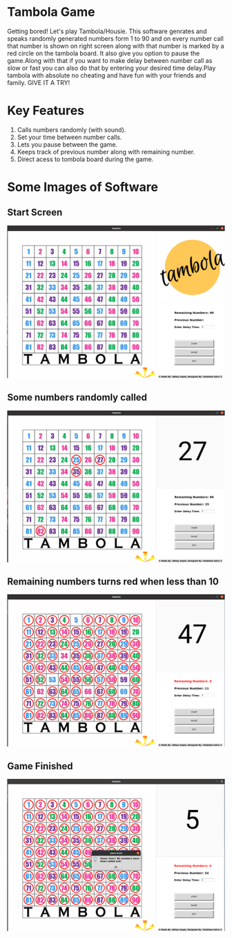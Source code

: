 # Tambola Game
Getting bored! Let's play Tambola/Housie. This software genrates and speaks randomly generated numbers form 1 to 90 and on every number call that number is shown on right screen along with that number is marked by a red circle on the tambola board.
It also give you option to pause the game.Along with that if you want to make delay between number call as slow or fast you can also do that by entering your desired time delay.Play tambola with absolute no cheating and have fun with your friends and family. GIVE IT A TRY! 

# Key Features
1. Calls numbers randomly (with sound).
2. Set your time between number calls.
3. Lets you pause between the game.
4. Keeps track of previous number along with remaining number.
5. Direct acess to tombola board during the game.

# Some Images of Software
## Start Screen

![Start Screen](https://github.com/guptag911/Tambola-Game/blob/master/Images%20of%20game/Game_Start.png)

## Some numbers randomly called

![In Game](https://github.com/guptag911/Tambola-Game/blob/master/Images%20of%20game/in_game1.png)

## Remaining numbers turns red when less than 10

![Red_Label](https://github.com/guptag911/Tambola-Game/blob/master/Images%20of%20game/red_label.png)

## Game Finished

![Game Over](https://github.com/guptag911/Tambola-Game/blob/master/Images%20of%20game/Game_over.png)


